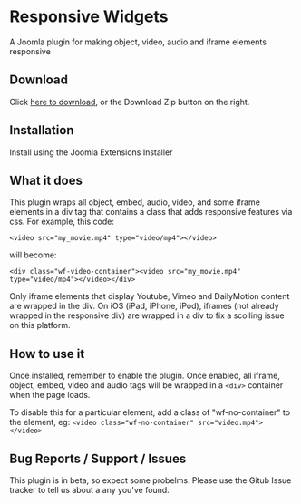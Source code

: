 # Responsive Widgets
A Joomla plugin for making object, video, audio and iframe elements responsive

## Download
Click [here to download](https://github.com/widgetfactory/wf_responsive_widgets/archive/master.zip), or the Download Zip button on the right.

## Installation
Install using the Joomla Extensions Installer

## What it does
This plugin wraps all object, embed, audio, video, and some iframe elements in a div tag that contains a class that adds responsive features via css. For example, this code:

`<video src="my_movie.mp4" type="video/mp4"></video>`

will become:

`<div class="wf-video-container"><video src="my_movie.mp4" type="video/mp4"></video></div>`

Only iframe elements that display Youtube, Vimeo and DailyMotion content are wrapped in the div. On iOS (iPad, iPhone, iPod), iframes (not already wrapped in the responsive div) are wrapped in a div to fix a scolling issue on this platform.

## How to use it
Once installed, remember to enable the plugin. Once enabled, all iframe, object, embed, video and audio tags will be wrapped in a `<div>` container when the page loads.

To disable this for a particular element, add a class of "wf-no-container" to the element, eg: `<video class="wf-no-container" src="video.mp4"></video>`

## Bug Reports / Support / Issues
This plugin is in beta, so expect some probelms. Please use the Gitub Issue tracker to tell us about a any you've found.
